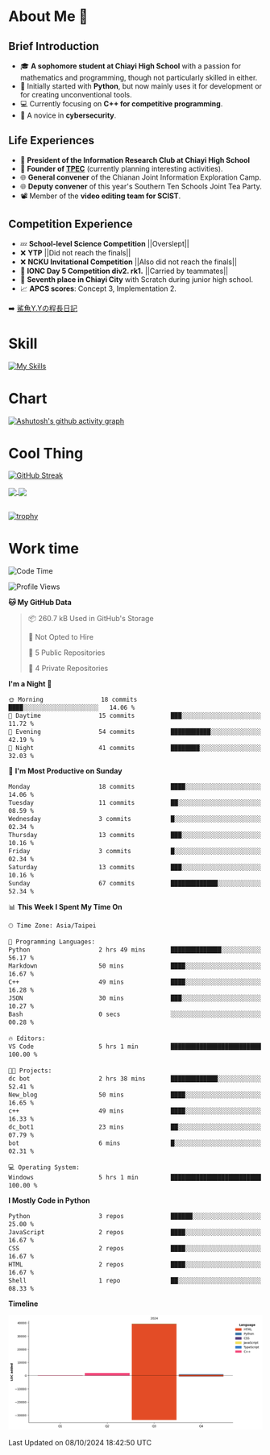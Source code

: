 # About Me 👋

## Brief Introduction
- 🎓 **A sophomore student at Chiayi High School** with a passion for mathematics and programming, though not particularly skilled in either.
- 🐍 Initially started with **Python**, but now mainly uses it for development or for creating unconventional tools.
- 💻 Currently focusing on **C++ for competitive programming**.
- 🔐 A novice in **cybersecurity**.

## Life Experiences
- 🧸 **President of the Information Research Club at Chiayi High School**
- 🌟 **Founder of [TPEC](https://discord.gg/b3XmEup5Nz)** (currently planning interesting activities).
- 🌐 **General convener** of the Chianan Joint Information Exploration Camp.
- 🌐 **Deputy convener** of this year's Southern Ten Schools Joint Tea Party.
- 📽️ Member of the **video editing team for SCIST**.

## Competition Experience
- 💤 **School-level Science Competition** ||Overslept||
- ❌ **YTP** ||Did not reach the finals||
- ❌ **NCKU Invitational Competition** ||Also did not reach the finals||
- 🥇 **IONC Day 5 Competition div2. rk1.** ||Carried by teammates||
- 🥉 **Seventh place in Chiayi City** with Scratch during junior high school.
- 📈 **APCS scores**: Concept 3, Implementation 2.

➡️ [鯊魚Y.Yの程長日記](https://larryeng.github.io/)

# Skill
[![My Skills](https://skillicons.dev/icons?i=blender,arduino,vscode,visualstudio,pr,github,git,c,cpp,py,html,css,js)](https://skillicons.dev)

# Chart
[![Ashutosh's github activity graph](https://github-readme-activity-graph.vercel.app/graph?username=Larryeng&bg_color=0d1117&color=f0f6fc&line=4493f8&point=b0b0b0&area=true&hide_border=true)](https://github.com/ashutosh00710/github-readme-activity-graph)

# Cool Thing

[![GitHub Streak](https://streak-stats.demolab.com/?user=Larryeng&theme=holi-theme)](https://git.io/streak-stats)

<a href="https://github.com/anuraghazra/github-readme-stats">
  <img height=200 align="center" src="https://github-readme-stats.vercel.app/api?username=Larryeng&theme=github_dark&rank_icon=icons" />
</a>
<a href="https://github.com/anuraghazra/convoychat">
  <img height=200 align="center" src="https://github-readme-stats.vercel.app/api/top-langs?username=Larryeng&layout=compact&langs_count=8&card_width=320&theme=github_dark" />
</a>

<br>

<br>

[![trophy](https://github-profile-trophy.vercel.app/?username=Larryeng&theme=darkhub)](https://github.com/ryo-ma/github-profile-trophy)
# Work time
<!--START_SECTION:waka-->
![Code Time](http://img.shields.io/badge/Code%20Time-259%20hrs%2058%20mins-blue)

![Profile Views](http://img.shields.io/badge/Profile%20Views-0-blue)

**🐱 My GitHub Data** 

> 📦 260.7 kB Used in GitHub's Storage 
 > 
> 🚫 Not Opted to Hire
 > 
> 📜 5 Public Repositories 
 > 
> 🔑 4 Private Repositories 
 > 
**I'm a Night 🦉** 

```text
🌞 Morning                18 commits          ████░░░░░░░░░░░░░░░░░░░░░   14.06 % 
🌆 Daytime                15 commits          ███░░░░░░░░░░░░░░░░░░░░░░   11.72 % 
🌃 Evening                54 commits          ███████████░░░░░░░░░░░░░░   42.19 % 
🌙 Night                  41 commits          ████████░░░░░░░░░░░░░░░░░   32.03 % 
```
📅 **I'm Most Productive on Sunday** 

```text
Monday                   18 commits          ████░░░░░░░░░░░░░░░░░░░░░   14.06 % 
Tuesday                  11 commits          ██░░░░░░░░░░░░░░░░░░░░░░░   08.59 % 
Wednesday                3 commits           █░░░░░░░░░░░░░░░░░░░░░░░░   02.34 % 
Thursday                 13 commits          ███░░░░░░░░░░░░░░░░░░░░░░   10.16 % 
Friday                   3 commits           █░░░░░░░░░░░░░░░░░░░░░░░░   02.34 % 
Saturday                 13 commits          ███░░░░░░░░░░░░░░░░░░░░░░   10.16 % 
Sunday                   67 commits          █████████████░░░░░░░░░░░░   52.34 % 
```


📊 **This Week I Spent My Time On** 

```text
🕑︎ Time Zone: Asia/Taipei

💬 Programming Languages: 
Python                   2 hrs 49 mins       ██████████████░░░░░░░░░░░   56.17 % 
Markdown                 50 mins             ████░░░░░░░░░░░░░░░░░░░░░   16.67 % 
C++                      49 mins             ████░░░░░░░░░░░░░░░░░░░░░   16.28 % 
JSON                     30 mins             ███░░░░░░░░░░░░░░░░░░░░░░   10.27 % 
Bash                     0 secs              ░░░░░░░░░░░░░░░░░░░░░░░░░   00.28 % 

🔥 Editors: 
VS Code                  5 hrs 1 min         █████████████████████████   100.00 % 

🐱‍💻 Projects: 
dc bot                   2 hrs 38 mins       █████████████░░░░░░░░░░░░   52.41 % 
New_blog                 50 mins             ████░░░░░░░░░░░░░░░░░░░░░   16.65 % 
c++                      49 mins             ████░░░░░░░░░░░░░░░░░░░░░   16.33 % 
dc_bot1                  23 mins             ██░░░░░░░░░░░░░░░░░░░░░░░   07.79 % 
bot                      6 mins              █░░░░░░░░░░░░░░░░░░░░░░░░   02.31 % 

💻 Operating System: 
Windows                  5 hrs 1 min         █████████████████████████   100.00 % 
```

**I Mostly Code in Python** 

```text
Python                   3 repos             ██████░░░░░░░░░░░░░░░░░░░   25.00 % 
JavaScript               2 repos             ████░░░░░░░░░░░░░░░░░░░░░   16.67 % 
CSS                      2 repos             ████░░░░░░░░░░░░░░░░░░░░░   16.67 % 
HTML                     2 repos             ████░░░░░░░░░░░░░░░░░░░░░   16.67 % 
Shell                    1 repo              ██░░░░░░░░░░░░░░░░░░░░░░░   08.33 % 
```



**Timeline**

![Lines of Code chart](https://raw.githubusercontent.com/Larryeng/Larryeng/main/assets/bar_graph.png)


 Last Updated on 08/10/2024 18:42:50 UTC
<!--END_SECTION:waka-->
